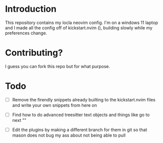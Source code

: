 # Introduction

This repository contains my locla neovim config. I'm on a windows 11 laptop and I made all the config off of kickstart.nvim (), building slowly while my preferences change.

# Contributing? 

I guess you can fork this repo but for what purpose.

# Todo

- [ ] Remove the firendly snippets already builting to the kickstart.nvim files and write your own snippets from here on
- [ ] Find how to do advanced treesitter text objects and things like go to next ""
- [ ] Edit the plugins by making a different branch for them in git so that mason does not bug my ass about not being able to pull

